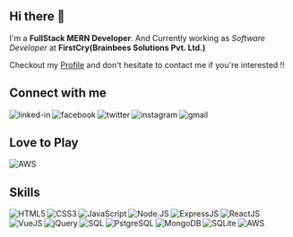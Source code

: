 ## Hi there 👋

I'm a <strong>FullStack MERN Developer</strong>. And Currently working as <i>Software Developer</i> at <b>FirstCry(Brainbees Solutions Pvt. Ltd.)</b>

Checkout my <a target="_blank" href="https://jatinkmr.github.io/portfolio/">Profile</a> and don't hesitate to contact me if you're interested !!

## Connect with me
[<img align="left" alt="linked-in" src="https://img.shields.io/badge/linkedin-%230077B5.svg?&style=for-the-badge&logo=linkedin&logoColor=white" />](https://www.linkedin.com/in/jatinkumarkamboj/)
[<img align="left" alt="facebook" src="https://img.shields.io/badge/Facebook-1877F2?style=for-the-badge&logo=facebook&logoColor=white" />](https://www.facebook.com/jatin.kamboj.37)
[<img align="left" alt="twitter" src="https://img.shields.io/badge/twitter-%231DA1F2.svg?&style=for-the-badge&logo=twitter&logoColor=white" />](https://twitter.com/jatinkrkamboj)
[<img align="left" alt="instagram" src="https://img.shields.io/badge/Instagram-E4405F?style=for-the-badge&logo=instagram&logoColor=white" />](https://www.instagram.com/ijatinkrkamb0j/)
[<img align="left" alt="gmail" src="https://img.shields.io/badge/email%20me-EA4335?style=for-the-badge&logo=gmail&logoColor=white" />](mailto:kumar.jatin873@gmail.com)
<br/>

## Love to Play
<img align="left" alt="AWS" src="https://img.shields.io/badge/PlayStation-003791?style=for-the-badge&logo=playstation&logoColor=white" />
<br />

## Skills
<img align="left" alt="HTML5" src="https://img.shields.io/badge/HTML5-E34F26?style=for-the-badge&logo=html5&logoColor=white" /> <img align="left" alt="CSS3" src="https://img.shields.io/badge/CSS3-1572B6?style=for-the-badge&logo=css3&logoColor=white" />
<img align="left" alt="JavaScript" src="https://img.shields.io/badge/JavaScript-F7DF1E?style=for-the-badge&logo=javascript&logoColor=black" />
<img align="left" alt="Node.JS" src="https://img.shields.io/badge/Node.js-43853D?style=for-the-badge&logo=node.js&logoColor=white" />
<img align="left" alt="ExpressJS" src="https://img.shields.io/badge/Express.js-404D59?style=for-the-badge" />
<img align="left" alt="ReactJS" src="https://img.shields.io/badge/React-20232A?style=for-the-badge&logo=react&logoColor=61DAFB" />
<img align="left" alt="VueJS" src="https://img.shields.io/badge/Vue.js-35495E?style=for-the-badge&logo=vue.js&logoColor=4FC08D" />
<img align="left" alt="jQuery" src="https://img.shields.io/badge/jQuery-0769AD?style=for-the-badge&logo=jquery&logoColor=white" />
<img align="left" alt="SQL" src="https://img.shields.io/badge/MySQL-00000F?style=for-the-badge&logo=mysql&logoColor=white" />
<img align="left" alt="PstgreSQL" src="https://img.shields.io/badge/PostgreSQL-316192?style=for-the-badge&logo=postgresql&logoColor=white" />
<img align="left" alt="MongoDB" src="https://img.shields.io/badge/MongoDB-4EA94B?style=for-the-badge&logo=mongodb&logoColor=white" />
<img align="left" alt="SQLite" src="https://img.shields.io/badge/SQLite-07405E?style=for-the-badge&logo=sqlite&logoColor=white" />
<img align="left" alt="AWS" src="https://img.shields.io/badge/Amazon_AWS-232F3E?style=for-the-badge&logo=amazon-aws&logoColor=white" />

